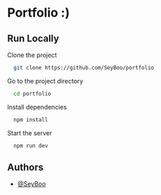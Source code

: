 
# Portfolio :)
## Run Locally

Clone the project

```bash
  git clone https://github.com/SeyBoo/portfolio
```

Go to the project directory

```bash
  cd portfolio
```

Install dependencies

```bash
  npm install
```

Start the server

```bash
  npm run dev
```


## Authors

- [@SeyBoo](https://github.com/SeyBoo)

